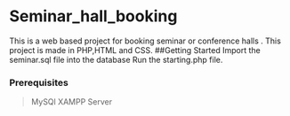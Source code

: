 # Seminar_hall_booking
This is a web based project for booking seminar or conference halls .
This project is made in PHP,HTML and CSS.
##Getting Started
Import the seminar.sql file into the database
Run the starting.php file.
### Prerequisites
>MySQl
>XAMPP Server

